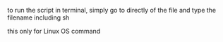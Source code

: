 to run the script in terminal,
simply go to directly of the file and type the filename including sh

this only for Linux OS command
